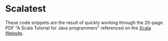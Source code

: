 Scalatest
=========

These code snippets are the result of quickly working through the 20-page PDF "A Scala Tutorial for Java programmers" referenced on the [Scala Website](http://www.scala-lang.org/node/1305#Java).
